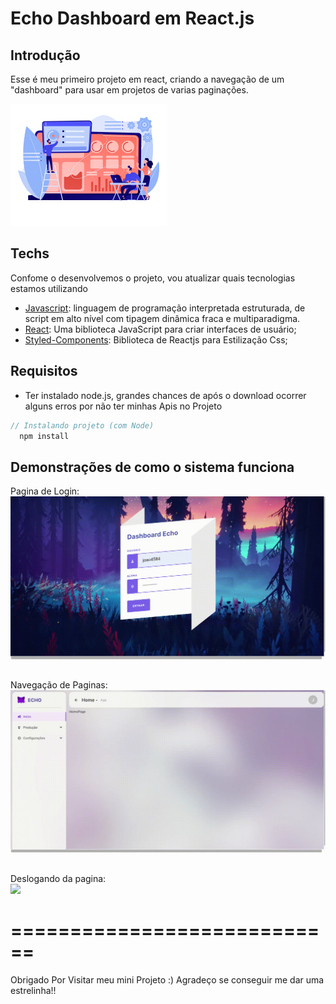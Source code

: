 # Echo Dashboard em React.js

## Introdução

Esse é meu primeiro projeto em react, criando a navegação de um "dashboard" para usar em projetos de varias paginações.

<img width="250px" src="/assets-readme/28984540.png" >

## Techs

Confome o desenvolvemos o projeto, vou atualizar quais tecnologias estamos utilizando

* [Javascript](https://developer.mozilla.org/pt-BR/docs/Web/JavaScript): linguagem de programação interpretada estruturada, de script em alto nível com tipagem dinâmica fraca e multiparadigma.
* [React](https://pt-br.reactjs.org/): Uma biblioteca JavaScript para criar interfaces de usuário;
* [Styled-Components](https://styled-components.com/): Biblioteca de Reactjs para Estilização Css;


## Requisitos

* Ter instalado node.js, grandes chances de após o download ocorrer alguns erros por não ter minhas Apis no Projeto
```js
// Instalando projeto (com Node)
  npm install

```

## Demonstrações de como o sistema funciona

Pagina de Login:<br>
<img width="650px" src="/assets-readme/screen-capture-_6_.gif" >
##
Navegação de Paginas:<br>
<img width="650px" src="/assets-readme/screen-capture-_7_.gif" >
##
Deslogando da pagina:<br>
<img width="650px" src="/assets-readme/screen-capture-_9_.gif" >
##

# ============================
Obrigado Por Visitar meu mini Projeto :) Agradeço se conseguir me dar uma estrelinha!!
